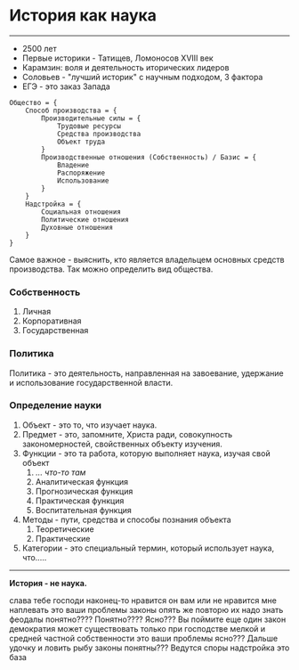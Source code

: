 # История как наука
---
* 2500 лет
* Первые историки - Татищев, Ломоносов XVIII век
* Карамзин: воля и деятельность иторических лидеров
* Соловьев - "лучший историк" с научным подходом, 3 фактора
* ЕГЭ - это заказ Запада

```pseudocode
Общество = {
	Способ производства = {
		Производительные силы = {
			Трудовые ресурсы
			Средства производства
			Объект труда
		}
		Производственные отношения (Собственность) / Базис = {
			Владение
			Распоряжение
			Использование
		}
	}
	Надстройка = {
		Социальная отношения
		Политические отношения
		Духовные отношения
	}
}
```

Самое важное - выяснить, кто является владельцем основных средств производства. Так можно определить вид общества.

### Собственность
1. Личная
2. Корпоративная
3. Государственная

### Политика
Политика - это деятельность, направленная на завоевание, удержание и использование государственной власти.

### Определение науки
1. Объект - это то, что изучает наука.
2. Предмет - это, запомните, Христа ради, совокупность закономерностей, свойственных объекту изучения.
3. Функции - это та работа, которую выполняет наука, изучая свой объект
   1. *... что-то там*
   2. Аналитическая функция
   3. Прогнозическая функция
   4. Практическая функция
   5. Воспитательная функция
4. Методы - пути, средства и способы познания объекта
   1. Теоретические
   2. Практические
5. Категории - это специальный термин, который использует наука, что.....

---

**История - не наука.**

слава тебе господи наконец-то нравится он вам или не нравится мне наплевать это ваши проблемы законы опять же повторю их надо знать феодалы понятно???? Понятно???? Ясно??? Вы поймите еще один закон демократия может существовать только при господстве мелкой и средней частной собственности это ваши проблемы ясно??? Дальше удочку и ловить рыбу законы понятны??? Ведутся споры надстройка это база